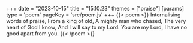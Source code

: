 +++
date = "2023-10-15"
title = "15.10.23"
themes = ["praise"]
[params]
  type = 'poem'
  pageKey = 'src/poem.js'
+++
{{< poem >}}
Internalising words of praise,
From a king of old,
A mighty man who chased,
The very heart of God I know,
And I will say to my Lord:
You are my Lord, I have no good apart from you.
{{< /poem >}}